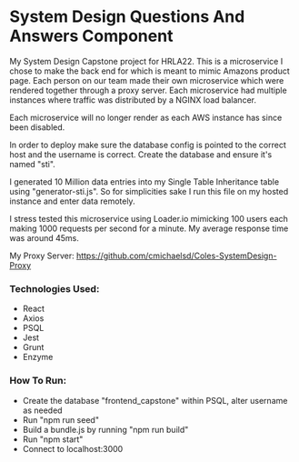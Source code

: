 # System Design Questions And Answers Component

My System Design Capstone project for HRLA22. This is a microservice I chose to make the back end for which is meant to mimic Amazons product page. Each person on our team made their own microservice which were rendered together through a proxy server. Each microservice had multiple instances where traffic was distributed by a NGINX load balancer.

Each microservice will no longer render as each AWS instance has since been disabled.

In order to deploy make sure the database config is pointed to the correct host and the username is correct. Create the database and ensure it's named "sti".

I generated 10 Million data entries into my Single Table Inheritance table using "generator-sti.js". So for simplicities sake I run this file on my hosted instance and enter data remotely.

I stress tested this microservice using Loader.io mimicking 100 users each making 1000 requests per second for a minute. My average response time was around 45ms.

My Proxy Server: https://github.com/cmichaelsd/Coles-SystemDesign-Proxy

### Technologies Used:

- React
- Axios
- PSQL
- Jest
- Grunt
- Enzyme

### How To Run:

- Create the database "frontend_capstone" within PSQL, alter username as needed
- Run "npm run seed"
- Build a bundle.js by running "npm run build"
- Run "npm start"
- Connect to localhost:3000

